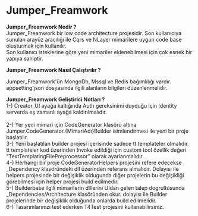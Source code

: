 # Jumper_Freamwork

<b> Jumper_Freamwork Nedir ? </b>
<br/>
Jumper_Freamwork bir low code architecture projesidir. Son kullanıcıya sunulan arayüz aracılığı ile Cqrs ve NLayer mimarilere uygun code base oluşturmak için kullanılır.
<br/>
Son kullanıcı isteklerine göre yeni mimariler eklenebilmesi için çok esnek bir yapıya sahiptir.

<b> Jumper_Freamwork Nasıl Çalıştırılır ? </b>

Jumper_Freamwork'ün MongoDb, Mssql ve Redis bağımlılığı vardır. appsetting.json dosyasında ilgili alanların bilgileri düzenlenmelidir.
<br/>

<b> Jumper_Freamwork Geliştirici Notları ? </b>
<br/>
1-) Creator_UI ayağa kaltığında Auth gereksinimi duyduğu için Identity serverda eş zamanlı ayağa kaldırılmalıdır.  
<br/>
2-) Yer yeni mimari için CodeGenerator klasörü altına Jumper.CodeGenerator.{MimariAdı}Builder isimlendirmesi ile yeni bir proje başlatılır.
<br/>
3-) Yeni başlatılan builder projesi içerisinde sadece tt templateler olmalıdır. tt templateler kod üzerinden Invoke edildiği için custom tool özellik değeri "TextTemplatingFilePreprocessor" olarak ayarlanmalıdır.
<br/>
4-) Herhangi bir proje CodeGeneratorHelpers projesini refere edecekse _Dependency klasöründeki dll üzerinden referans almalıdır. Dolayısı ile helpers projesinde bir değişiklik oldugunda diğer projelerin bu değişikliği görebilmesi için helper projesi build edilmedir.
<br/>
5-) Builderbase ilgili mimarilerin dlllerini UIdan gelen talep dogrultusunda _Dependencies/Architecture klasöründen okur. dolayısı ile Builder projelerinde bir değişiklik olduğunda onlarda build edilmelidir.
<br/>
6-) Tasarımlarınızı test ederken T4Test projesini kullanabilirsiniz.
<br/>
